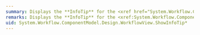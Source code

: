 ```yaml
---
summary: Displays the **InfoTip** for the <xref href="System.Workflow.ComponentModel.Design.WorkflowView"></xref>.
remarks: Displays the **InfoTip** for the <xref:System.Workflow.ComponentModel.Design.WorkflowView>.
uid: System.Workflow.ComponentModel.Design.WorkflowView.ShowInfoTip*
---
```

